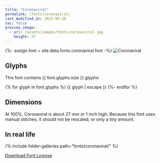 ```yaml
---
title: "Coronaviral"
permalink: /fonts/coronaviral/
last_modified_at: 2021-05-26
toc: false
preview_image:
  - url: /assets/images/fonts/coronaviral.jpg
    height: 27
---
```

{%- assign font = site.data.fonts.coronaviral.font -%}
![Coronaviral](/assets/images/fonts/coronaviral.jpg)

## Glyphs

This font contains  {{ font.glyphs.size }} glyphs:

{% for glyph in font.glyphs %}
{{ glyph | escape }}
{%- endfor %}

## Dimensions
At 100%, Coronaviral  is about  27 mm or 1 inch high.
Because this font uses manual stitches, it should not be rescaled, or only a tiny amount.


## In real life

{% include folder-galleries path="fonts/coronaviral/" %}

[Download Font License](https://github.com/inkstitch/inkstitch/tree/main/fonts/coronaviral/LICENSE)
